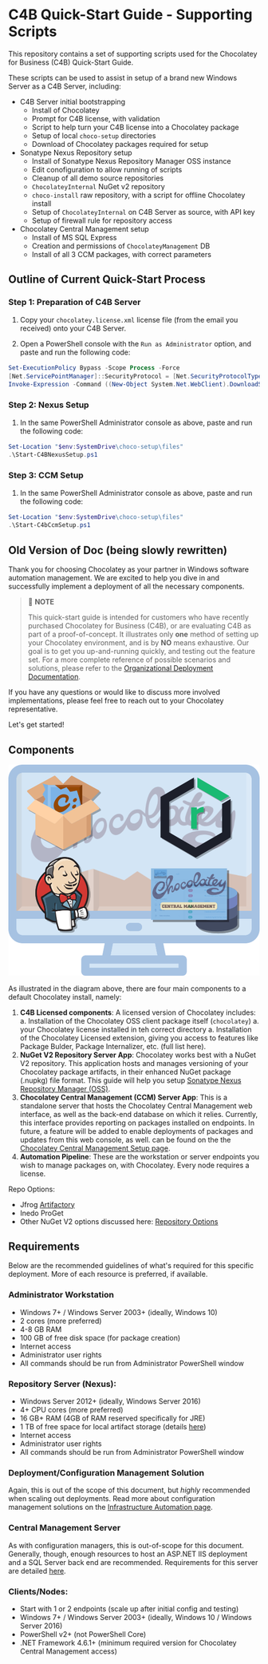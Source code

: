 # C4B Quick-Start Guide - Supporting Scripts

This repository contains a set of supporting scripts used for the Chocolatey for Business (C4B) Quick-Start Guide.

These scripts can be used to assist in setup of a brand new Windows Server as a C4B Server, including:

- C4B Server initial bootstrapping
    - Install of Chocolatey
    - Prompt for C4B license, with validation
    - Script to help turn your C4B license into a Chocolatey package
    - Setup of local `choco-setup` directories
    - Download of Chocolatey packages required for setup
- Sonatype Nexus Repository setup
    - Install of Sonatype Nexus Repository Manager OSS instance
    - Edit conofiguration to allow running of scripts
    - Cleanup of all demo source repositories
    - `ChocolateyInternal` NuGet v2 repository
    - `choco-install` raw repository, with a script for offline Chocolatey install
    - Setup of `ChocolateyInternal` on C4B Server as source, with API key
    - Setup of firewall rule for repository access
- Chocolatey Central Management setup
    - Install of MS SQL Express
    - Creation and permissions of `ChocolateyManagement` DB
    - Install of all 3 CCM packages, with correct parameters

## Outline of Current Quick-Start Process


### Step 1: Preparation of C4B Server

1. Copy your `chocolatey.license.xml` license file (from the email you received) onto your C4B Server.

1. Open a PowerShell console with the `Run as Administrator` option, and paste and run the following code:

```powershell
Set-ExecutionPolicy Bypass -Scope Process -Force
[Net.ServicePointManager]::SecurityProtocol = [Net.SecurityProtocolType]::tls12
Invoke-Expression -Command ((New-Object System.Net.WebClient).DownloadString('https://ch0.co/quickstart'))
```

### Step 2: Nexus Setup

1. In the same PowerShell Administrator console as above, paste and run the following code:

```powershell
Set-Location "$env:SystemDrive\choco-setup\files"
.\Start-C4BNexusSetup.ps1
```

### Step 3: CCM Setup

1. In the same PowerShell Administrator console as above, paste and run the following code:

```powershell
Set-Location "$env:SystemDrive\choco-setup\files"
.\Start-C4bCcmSetup.ps1
```

## Old Version of Doc (being slowly rewritten)

Thank you for choosing Chocolatey as your partner in Windows software automation management. We are excited to help you dive in and successfully implement a deployment of all the necessary components.

> :memo: **NOTE**
>
> This quick-start guide is intended for customers who have recently purchased Chocolatey for Business (C4B), or are evaluating C4B as part of a proof-of-concept.
> It illustrates only **one** method of setting up your Chocolatey environment, and is by **NO** means exhaustive.
> Our goal is to get you up-and-running quickly, and testing out the feature set.
> For a more complete reference of possible scenarios and solutions, please refer to the [Organizational Deployment Documentation](xref:organizational-deployment-guide).

If you have any questions or would like to discuss more involved implementations, please feel free to reach out to your Chocolatey representative.

Let's get started!

## Components

![Components ofa C4B Server](c4b-server.png)

As illustrated in the diagram above, there are four main components to a default Chocolatey install, namely:

1. **C4B Licensed components**: A licensed version of Chocolatey includes:
    a. Installation of the Chocolatey OSS client package itself (`chocolatey`)
    a. your Chocolatey license installed in teh correct directory
    a. Installation of the Chocolatey Licensed extension, giving you access to features like Package Bulder, Package Internalizer, etc. (full list here).
1. **NuGet V2 Repository Server App**: Chocolatey works best with a NuGet V2 repository. This application hosts and manages versioning of your Chocolatey package artifacts, in their enhanced NuGet package (.nupkg) file format. This guide will help you setup [Sonatype Nexus Repository Manager (OSS)](https://www.sonatype.com/nexus-repository-oss).
1. **Chocolatey Central Management (CCM) Server App**: This is a standalone server that hosts the Chocolatey Central Management web interface, as well as the back-end database on which it relies. Currently, this interface provides reporting on packages installed on endpoints. In future, a feature will be added to enable deployments of packages and updates from this web console, as well.  can be found on the the [Chocolatey Central Management Setup page](xref:ccm-setup).
1. **Automation Pipeline**: These are the workstation or server endpoints you wish to manage packages on, with Chocolatey. Every node requires a license.

Repo Options:
- Jfrog [Artifactory](https://jfrog.com/artifactory/)
- Inedo ProGet
- Other NuGet V2 options discussed here: [Repository Options](xref:host-packages)

## Requirements

Below are the recommended guidelines of what's required for this specific deployment. More of each resource is preferred, if available.

### Administrator Workstation

* Windows 7+ / Windows Server 2003+ (ideally, Windows 10)
* 2 cores (more preferred)
* 4-8 GB RAM
* 100 GB of free disk space (for package creation)
* Internet access
* Administrator user rights
* All commands should be run from Administrator PowerShell window

### Repository Server (Nexus):

* Windows Server 2012+ (ideally, Windows Server 2016)
* 4+ CPU cores (more preferred)
* 16 GB+ RAM (4GB of RAM reserved specifically for JRE)
* 1 TB of free space for local artifact storage (details [here](https://help.sonatype.com/repomanager3/installation/system-requirements))
* Internet access
* Administrator user rights
* All commands should be run from Administrator PowerShell window

### Deployment/Configuration Management Solution

Again, this is out of the scope of this document, but _highly_ recommended when scaling out deployments. Read more about configuration management solutions on the [Infrastructure Automation page](xref:integrations).

### Central Management Server

As with configuration managers, this is out-of-scope for this document. Generally, though, enough resources to host an ASP.NET IIS deployment and a SQL Server back end are recommended. Requirements for this server are detailed [here](xref:ccm#requirements).

### Clients/Nodes:

* Start with 1 or 2 endpoints (scale up after initial config and testing)
* Windows 7+ / Windows Server 2003+ (ideally, Windows 10 / Windows Server 2016)
* PowerShell v2+ (not PowerShell Core)
* .NET Framework 4.6.1+ (minimum required version for Chocolatey Central Management access)
